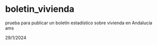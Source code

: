 # boletin_vivienda
prueba para publicar un boletín estadístico sobre vivienda en Andalucía
ams

29/1/2024
